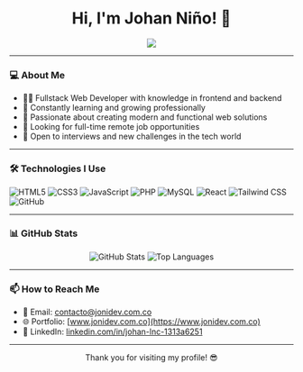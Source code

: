 <h1 align="center">Hi, I'm Johan Niño! 👋</h1>

<p align="center">
  <img src="https://readme-typing-svg.herokuapp.com?font=Fira+Code&duration=3000&pause=1000&color=FF5F5F&center=true&vCenter=true&width=435&lines=Fullstack+Web+Developer;Passionate+about+Technology;Ready+to+build+impactful+projects" />
</p>

---

### 💻 About Me

- 👨‍💻 Fullstack Web Developer with knowledge in frontend and backend  
- 🌱 Constantly learning and growing professionally  
- 🎯 Passionate about creating modern and functional web solutions  
- 💼 Looking for full-time remote job opportunities  
- 📢 Open to interviews and new challenges in the tech world

---

### 🛠 Technologies I Use

![HTML5](https://img.shields.io/badge/-HTML5-E34F26?style=flat&logo=html5&logoColor=white)
![CSS3](https://img.shields.io/badge/-CSS3-1572B6?style=flat&logo=css3)
![JavaScript](https://img.shields.io/badge/-JavaScript-F7DF1E?style=flat&logo=javascript&logoColor=black)
![PHP](https://img.shields.io/badge/-PHP-777BB4?style=flat&logo=php&logoColor=white)
![MySQL](https://img.shields.io/badge/-MySQL-4479A1?style=flat&logo=mysql&logoColor=white)
![React](https://img.shields.io/badge/-React-61DAFB?style=flat&logo=react)
![Tailwind CSS](https://img.shields.io/badge/-Tailwind_CSS-38B2AC?style=flat&logo=tailwind-css&logoColor=white)
![GitHub](https://img.shields.io/badge/-GitHub-181717?style=flat&logo=github)

---

### 📊 GitHub Stats

<p align="center">
  <img src="https://github-readme-stats.vercel.app/api?username=jonidevsoft&show_icons=true&theme=radical" alt="GitHub Stats" />
  <img src="https://github-readme-stats.vercel.app/api/top-langs/?username=jonidevsoft&layout=compact&theme=radical" alt="Top Languages" />
</p>

---

### 📫 How to Reach Me

- 📧 Email: [contacto@jonidev.com.co](mailto:contacto@jonidev.com.co)  
- 🌐 Portfolio: [www.jonidev.com.co](https://www.jonidev.com.co)  
- 💼 LinkedIn: [linkedin.com/in/johan-lnc-1313a6251](https://www.linkedin.com/in/johan-lnc-1313a6251)

---

<p align="center">
 Thank you for visiting my profile! 😎
</p>

<!--
**jonidevsoft/jonidevsoft** is a ✨ _special_ ✨ repository because its `README.md` (this file) appears on your GitHub profile.

Here are some ideas to get you started:

- 🔭 I’m currently working on ...
- 🌱 I’m currently learning ...
- 👯 I’m looking to collaborate on ...
- 🤔 I’m looking for help with ...
- 💬 Ask me about ...
- 📫 How to reach me: ...
- 😄 Pronouns: ...
- ⚡ Fun fact: ...
-->
